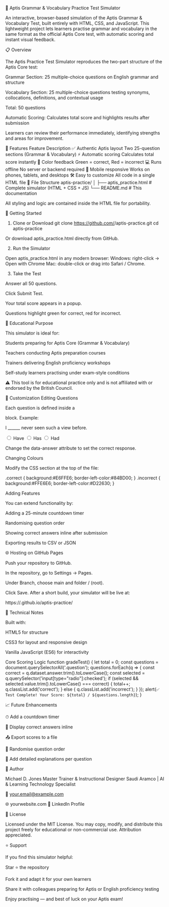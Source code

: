 🧠 Aptis Grammar & Vocabulary Practice Test Simulator

An interactive, browser-based simulation of the Aptis Grammar & Vocabulary Test, built entirely with HTML, CSS, and JavaScript. This lightweight project lets learners practise grammar and vocabulary in the same format as the official Aptis Core test, with automatic scoring and instant visual feedback.

📋 Overview

The Aptis Practice Test Simulator reproduces the two-part structure of the Aptis Core test:

Grammar Section: 25 multiple-choice questions on English grammar and structure

Vocabulary Section: 25 multiple-choice questions testing synonyms, collocations, definitions, and contextual usage

Total: 50 questions

Automatic Scoring: Calculates total score and highlights results after submission

Learners can review their performance immediately, identifying strengths and areas for improvement.

🎯 Features
Feature	Description
✅ Authentic Aptis layout	Two 25-question sections (Grammar & Vocabulary)
⚡ Automatic scoring	Calculates total score instantly
🎨 Color feedback	Green = correct, Red = incorrect
💻 Runs offline	No server or backend required
📱 Mobile responsive	Works on phones, tablets, and desktops
🛠 Easy to customize	All code in a single HTML file
🧩 File Structure
aptis-practice/
│
├── aptis_practice.html   # Complete simulator (HTML + CSS + JS)
└── README.md             # This documentation


All styling and logic are contained inside the HTML file for portability.

🚀 Getting Started
1. Clone or Download
git clone https://github.com/<your-username>/aptis-practice.git
cd aptis-practice


Or download aptis_practice.html directly from GitHub.

2. Run the Simulator

Open aptis_practice.html in any modern browser:
Windows: right-click → Open with Chrome
Mac: double-click or drag into Safari / Chrome.

3. Take the Test

Answer all 50 questions.

Click Submit Test.

Your total score appears in a popup.

Questions highlight green for correct, red for incorrect.

🧠 Educational Purpose

This simulator is ideal for:

Students preparing for Aptis Core (Grammar & Vocabulary)

Teachers conducting Aptis preparation courses

Trainers delivering English proficiency workshops

Self-study learners practising under exam-style conditions

⚠️ This tool is for educational practice only and is not affiliated with or endorsed by the British Council.

🧰 Customization
Editing Questions

Each question is defined inside a <div class="question" data-answer="..."> block.
Example:

<div class="question" data-answer="have">
  <p>I ______ never seen such a view before.</p>
  <label><input type="radio" name="q1" value="have"> Have</label>
  <label><input type="radio" name="q1" value="has"> Has</label>
  <label><input type="radio" name="q1" value="had"> Had</label>
</div>


Change the data-answer attribute to set the correct response.

Changing Colours

Modify the CSS section at the top of the file:

.correct { background:#E6FFE6; border-left-color:#84BD00; }
.incorrect { background:#FFE6E6; border-left-color:#D22630; }

Adding Features

You can extend functionality by:

Adding a 25-minute countdown timer

Randomising question order

Showing correct answers inline after submission

Exporting results to CSV or JSON

🌐 Hosting on GitHub Pages

Push your repository to GitHub.

In the repository, go to Settings → Pages.

Under Branch, choose main and folder / (root).

Click Save.
After a short build, your simulator will be live at:

https://<your-username>.github.io/aptis-practice/

🧮 Technical Notes

Built with:

HTML5 for structure

CSS3 for layout and responsive design

Vanilla JavaScript (ES6) for interactivity

Core Scoring Logic
function gradeTest() {
  let total = 0;
  const questions = document.querySelectorAll('.question');
  questions.forEach(q => {
    const correct = q.dataset.answer.trim().toLowerCase();
    const selected = q.querySelector('input[type="radio"]:checked');
    if (selected && selected.value.trim().toLowerCase() === correct) {
      total++;
      q.classList.add('correct');
    } else {
      q.classList.add('incorrect');
    }
  });
  alert(`✅ Test Complete! Your Score: ${total} / ${questions.length}`);
}

📈 Future Enhancements

⏱ Add a countdown timer

💬 Display correct answers inline

📤 Export scores to a file

🔀 Randomise question order

🧾 Add detailed explanations per question

👤 Author

Michael D. Jones
Master Trainer & Instructional Designer
Saudi Aramco | AI & Learning Technology Specialist

📧 your.email@example.com

🌐 yourwebsite.com
💼 LinkedIn Profile

📜 License

Licensed under the MIT License.
You may copy, modify, and distribute this project freely for educational or non-commercial use.
Attribution appreciated.

⭐ Support

If you find this simulator helpful:

Star ⭐ the repository

Fork it and adapt it for your own learners

Share it with colleagues preparing for Aptis or English proficiency testing

Enjoy practising — and best of luck on your Aptis exam!
